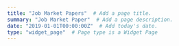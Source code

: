 ```yaml
---
title: "Job Market Papers"  # Add a page title.
summary: "Job Market Paper"  # Add a page description.
date: "2019-01-01T00:00:00Z"  # Add today's date.
type: "widget_page"  # Page type is a Widget Page
---
```

